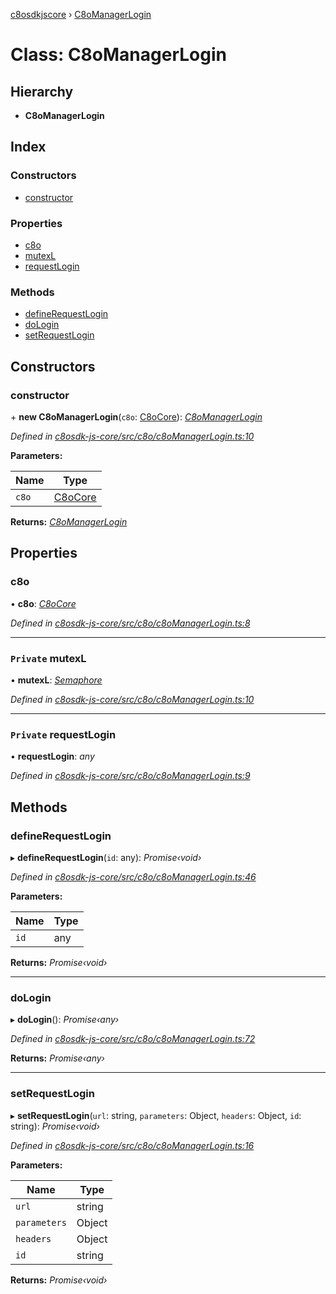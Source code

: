 [c8osdkjscore](../README.md) › [C8oManagerLogin](c8omanagerlogin.md)

# Class: C8oManagerLogin

## Hierarchy

* **C8oManagerLogin**

## Index

### Constructors

* [constructor](c8omanagerlogin.md#constructor)

### Properties

* [c8o](c8omanagerlogin.md#c8o)
* [mutexL](c8omanagerlogin.md#private-mutexl)
* [requestLogin](c8omanagerlogin.md#private-requestlogin)

### Methods

* [defineRequestLogin](c8omanagerlogin.md#definerequestlogin)
* [doLogin](c8omanagerlogin.md#dologin)
* [setRequestLogin](c8omanagerlogin.md#setrequestlogin)

## Constructors

###  constructor

\+ **new C8oManagerLogin**(`c8o`: [C8oCore](c8ocore.md)): *[C8oManagerLogin](c8omanagerlogin.md)*

*Defined in [c8osdk-js-core/src/c8o/c8oManagerLogin.ts:10](https://github.com/convertigo/c8osdk-angular/blob/5eefa5e/src/c8o/c8oManagerLogin.ts#L10)*

**Parameters:**

Name | Type |
------ | ------ |
`c8o` | [C8oCore](c8ocore.md) |

**Returns:** *[C8oManagerLogin](c8omanagerlogin.md)*

## Properties

###  c8o

• **c8o**: *[C8oCore](c8ocore.md)*

*Defined in [c8osdk-js-core/src/c8o/c8oManagerLogin.ts:8](https://github.com/convertigo/c8osdk-angular/blob/5eefa5e/src/c8o/c8oManagerLogin.ts#L8)*

___

### `Private` mutexL

• **mutexL**: *[Semaphore](semaphore.md)*

*Defined in [c8osdk-js-core/src/c8o/c8oManagerLogin.ts:10](https://github.com/convertigo/c8osdk-angular/blob/5eefa5e/src/c8o/c8oManagerLogin.ts#L10)*

___

### `Private` requestLogin

• **requestLogin**: *any*

*Defined in [c8osdk-js-core/src/c8o/c8oManagerLogin.ts:9](https://github.com/convertigo/c8osdk-angular/blob/5eefa5e/src/c8o/c8oManagerLogin.ts#L9)*

## Methods

###  defineRequestLogin

▸ **defineRequestLogin**(`id`: any): *Promise‹void›*

*Defined in [c8osdk-js-core/src/c8o/c8oManagerLogin.ts:46](https://github.com/convertigo/c8osdk-angular/blob/5eefa5e/src/c8o/c8oManagerLogin.ts#L46)*

**Parameters:**

Name | Type |
------ | ------ |
`id` | any |

**Returns:** *Promise‹void›*

___

###  doLogin

▸ **doLogin**(): *Promise‹any›*

*Defined in [c8osdk-js-core/src/c8o/c8oManagerLogin.ts:72](https://github.com/convertigo/c8osdk-angular/blob/5eefa5e/src/c8o/c8oManagerLogin.ts#L72)*

**Returns:** *Promise‹any›*

___

###  setRequestLogin

▸ **setRequestLogin**(`url`: string, `parameters`: Object, `headers`: Object, `id`: string): *Promise‹void›*

*Defined in [c8osdk-js-core/src/c8o/c8oManagerLogin.ts:16](https://github.com/convertigo/c8osdk-angular/blob/5eefa5e/src/c8o/c8oManagerLogin.ts#L16)*

**Parameters:**

Name | Type |
------ | ------ |
`url` | string |
`parameters` | Object |
`headers` | Object |
`id` | string |

**Returns:** *Promise‹void›*
